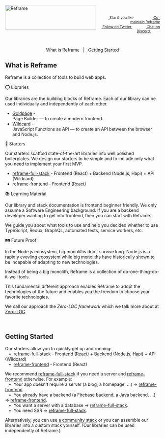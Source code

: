 <a href="/../../#readme">
    <img align="left" src="https://github.com/reframejs/reframe/raw/master/images/logo-with-title-and-slogan.min.svg?sanitize=true" width=296 height=79 style="max-width:100%;" alt="Reframe"/>
</a>
<br/>
<p align="right">
    <sup>
        <a href="#">
            <img
              src="https://github.com/reframejs/reframe/raw/master/images/star.svg?sanitize=true"
              width="16"
              height="12"
            >
        </a>
        Star if you like
        &nbsp;&nbsp;&nbsp;&nbsp;
        &nbsp;&nbsp;&nbsp;&nbsp;
        &nbsp;&nbsp;
        <a href="https://github.com/reframejs/reframe/blob/master/contributing.md">
            <img
              src="https://github.com/reframejs/reframe/raw/master/images/biceps.min.svg?sanitize=true"
              width="16"
              height="14"
            >
            Co-maintain Reframe
        </a>
    </sup>
    <br/>
    <sup>
        <a href="https://twitter.com/reframejs">
            <img
              src="https://github.com/reframejs/reframe/raw/master/images/tw.svg?sanitize=true"
              width="15"
              height="13"
            >
            Follow on Twitter
        </a>
        &nbsp;&nbsp;&nbsp;&nbsp;&nbsp;
        &nbsp;&nbsp;
        <a href="https://discord.gg/kqXf65G">
            <img
              src="https://github.com/reframejs/reframe/raw/master/images/chat.svg?sanitize=true"
              width="14"
              height="10"
            >
            Chat on Discord
        </a>
        &nbsp;&nbsp;&nbsp;&nbsp;
        &nbsp;&nbsp;&nbsp;&nbsp;
    </sup>
</p>
&nbsp;
<p align='center'>
<a href="#what-is-reframe">What is Reframe</a>
&nbsp; | &nbsp;
<a href="#getting-started">Getting Started</a>

## What is Reframe

Reframe is a collection of tools to build web apps.

:o: Libraries

Our libraries
are the building blocks of Reframe.
Each of our library can be used individually and independently of each other.

- [Goldpage](https://github.com/reframejs/goldpage) -
  <br/>
  Page Builder &mdash; to create a modern frontend.
- [Wildcard](https://github.com/reframejs/wildcard-api) -
  <br/>
  JavaScript Functions as API &mdash;
  to create an API between the browser and Node.js.

:rocket: Starters

Our starters scaffold state-of-the-art libraries into well polished boilerplates.
We design our starters to be simple and to include only what you need to implement your first MVP.

- [reframe-full-stack](https://github.com/reframejs/reframe-full-stack) -
Frontend (React) + Backend (Node.js, Hapi) + API (Wildcard)
- [reframe-frontend](https://github.com/reframejs/reframe-frontend) -
Frontend (React)

:books: Learning Material

Our library and stack documentation is frontend beginner friendly.
We only assume a Software Engineering background.
If you are a backend developer wanting to get into frontend, then you can start with Reframe.

We guide you about what tools to use
and help you decided whether to use TypeScript, Redux, GraphQL, automated tests, service workers, etc.

:railway_track: Future Proof

In the Node.js ecosystem, big monoliths don't survive long.
Node.js is a rapidly evovling ecosystem while
big monoliths have historically shown to be incapable of adapting to new technologies.

Instead of being a big monolith,
Reframe is a collection of do-one-thing-do-it-well tools.

This fundamental different approach
enables Reframe to adopt the technologies of the future and
enables you the freedom to choose your favorite technologies.

We call our approach the *Zero-LOC framework*
which we talk more about at
[Zero-LOC](/zero-loc.md).

<br/>

## Getting Started

Our starters allow you to quickly get up and running:
<br/> &nbsp;&nbsp;&nbsp;&#8226;&nbsp;
[reframe-full-stack](https://github.com/reframejs/reframe-full-stack) -
Frontend (React) + Backend (Node.js, Hapi) + API (Wildcard)
<br/> &nbsp;&nbsp;&nbsp;&#8226;&nbsp;
[reframe-frontend](https://github.com/reframejs/reframe-frontend) -
Frontend (React)

We recommend
[reframe-full-stack](https://github.com/reframejs/reframe-full-stack)
if you need a server and
[reframe-frontend](https://github.com/reframejs/reframe-frontend)
otherwise.
For example:
<br/> &nbsp;&nbsp;&nbsp;&#8226;&nbsp;
Your app doesn't require a server (a blog, a homepage, ...) &#8658; [reframe-frontend](https://github.com/reframejs/reframe-frontend).
<br/> &nbsp;&nbsp;&nbsp;&#8226;&nbsp;
You already have a backend (a Firebase backend, a Java backend, ...)  &#8658; [reframe-frontend](https://github.com/reframejs/reframe-frontend).
<br/> &nbsp;&nbsp;&nbsp;&#8226;&nbsp;
You want a server with a database &#8658; [reframe-full-stack](https://github.com/reframejs/reframe-full-stack).
<br/> &nbsp;&nbsp;&nbsp;&#8226;&nbsp;
You need SSR &#8658; [reframe-full-stack](https://github.com/reframejs/reframe-full-stack).

Alternatively, you can use [a community stack](https://github.com/topics/reframe-stack)
or you can assemble our libraries into a custom stack yourself.
(Our libraries can be used independently of Reframe.)

<br/>
